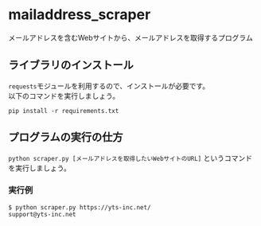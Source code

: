 # mailaddress_scraper

メールアドレスを含むWebサイトから、メールアドレスを取得するプログラム

## ライブラリのインストール
`requests`モジュールを利用するので、インストールが必要です。  
以下のコマンドを実行しましょう。

```
pip install -r requirements.txt
```

## プログラムの実行の仕方
`python scraper.py [メールアドレスを取得したいWebサイトのURL]` というコマンドを実行しましょう。

### 実行例
``` 
$ python scraper.py https://yts-inc.net/
support@yts-inc.net
```
